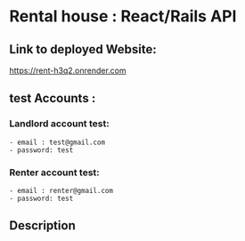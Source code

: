 # Rental house : React/Rails API
## Link to deployed Website:
https://rent-h3q2.onrender.com

## test Accounts :
### Landlord account test: 
    - email : test@gmail.com
    - password: test
### Renter account test: 
    - email : renter@gmail.com
    - password: test
## Description

  
